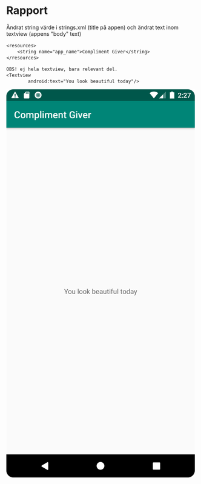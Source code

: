 
# Rapport

Ändrat string värde i strings.xml (title på appen) 
och ändrat text inom textview (appens "body" text) 

```
<resources>
    <string name="app_name">Compliment Giver</string>
</resources>
```

```
OBS! ej hela textview, bara relevant del.
<Textview
        android:text="You look beautiful today"/>
```

![](img.png)
